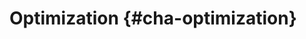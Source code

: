 Optimization {#cha-optimization}
============

<!-- @todo Describe default minuit, simulated annealing -->
